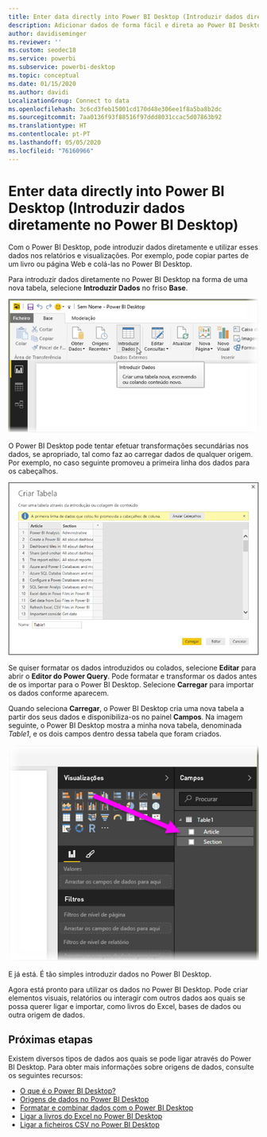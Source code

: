 ```yaml
---
title: Enter data directly into Power BI Desktop (Introduzir dados diretamente no Power BI Desktop)
description: Adicionar dados de forma fácil e direta ao Power BI Desktop
author: davidiseminger
ms.reviewer: ''
ms.custom: seodec18
ms.service: powerbi
ms.subservice: powerbi-desktop
ms.topic: conceptual
ms.date: 01/15/2020
ms.author: davidi
LocalizationGroup: Connect to data
ms.openlocfilehash: 3c6cd3feb15001cd170d48e306ee1f8a5ba8b2dc
ms.sourcegitcommit: 7aa0136f93f88516f97ddd8031ccac5d07863b92
ms.translationtype: HT
ms.contentlocale: pt-PT
ms.lasthandoff: 05/05/2020
ms.locfileid: "76160966"
---
```

# <a name="enter-data-directly-into-power-bi-desktop"></a>Enter data directly into Power BI Desktop (Introduzir dados diretamente no Power BI Desktop)

Com o Power BI Desktop, pode introduzir dados diretamente e utilizar esses dados nos relatórios e visualizações. Por exemplo, pode copiar partes de um livro ou página Web e colá-las no Power BI Desktop.

Para introduzir dados diretamente no Power BI Desktop na forma de uma nova tabela, selecione **Introduzir Dados** no friso **Base**.

![Selecionar Introduzir Dados na Página Inicial](media/desktop-enter-data-directly-into-desktop/enter-data-directly_1.png)

O Power BI Desktop pode tentar efetuar transformações secundárias nos dados, se apropriado, tal como faz ao carregar dados de qualquer origem. Por exemplo, no caso seguinte promoveu a primeira linha dos dados para os cabeçalhos.

![Dados com a primeira linha como títulos de coluna](media/desktop-enter-data-directly-into-desktop/enter-data-directly_2.png)

Se quiser formatar os dados introduzidos ou colados, selecione **Editar** para abrir o **Editor do Power Query**. Pode formatar e transformar os dados antes de os importar para o Power BI Desktop. Selecione **Carregar** para importar os dados conforme aparecem.

Quando seleciona **Carregar**, o Power BI Desktop cria uma nova tabela a partir dos seus dados e disponibiliza-os no painel **Campos**. Na imagem seguinte, o Power BI Desktop mostra a minha nova tabela, denominada *Table1*, e os dois campos dentro dessa tabela que foram criados.

![Campos carregados no Power BI Desktop](media/desktop-enter-data-directly-into-desktop/enter-data-directly_3.png)

E já está. É tão simples introduzir dados no Power BI Desktop.

Agora está pronto para utilizar os dados no Power BI Desktop. Pode criar elementos visuais, relatórios ou interagir com outros dados aos quais se possa querer ligar e importar, como livros do Excel, bases de dados ou outra origem de dados.

## <a name="next-steps"></a>Próximas etapas

Existem diversos tipos de dados aos quais se pode ligar através do Power BI Desktop. Para obter mais informações sobre origens de dados, consulte os seguintes recursos:

* [O que é o Power BI Desktop?](desktop-what-is-desktop.md)
* [Origens de dados no Power BI Desktop](desktop-data-sources.md)
* [Formatar e combinar dados com o Power BI Desktop](desktop-shape-and-combine-data.md)
* [Ligar a livros do Excel no Power BI Desktop](desktop-connect-excel.md)
* [Ligar a ficheiros CSV no Power BI Desktop](desktop-connect-csv.md)

